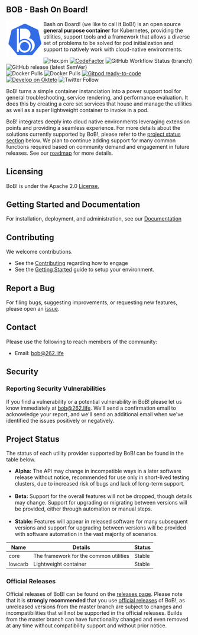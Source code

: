 
## BOB - Bash On Board!

<img alt="bob" align="left" src="https://github.com/262life/artwork/raw/main/logos/BobLogo-Color.png" width="20%" height="20%">

Bash on Board! (we like to call it BoB!) is an open source **general purpose container** for Kubernetes, providing the utilities, support tools and a framework that allows a diverse set of problems to be solved for pod initialization and support to natively work with cloud-native environments.

![Hex.pm](https://img.shields.io/hexpm/l/apa)
[![CodeFactor](https://www.codefactor.io/repository/github/262life/bob/badge)](https://www.codefactor.io/repository/github/262life/bob)
![GitHub Workflow Status (branch)](https://img.shields.io/github/workflow/status/262life/bob/release/v0.9.15-rc5?label=build%20v0.9.15-rc5)
![GitHub release (latest SemVer)](https://img.shields.io/github/v/release/262life/bob)\
![Docker Pulls](https://img.shields.io/docker/pulls/262life/bob-core?label=docker%20pulls%20-%20bob-core)
![Docker Pulls](https://img.shields.io/docker/pulls/262life/bob-lowcarb?label=docker%20pulls%20-%20bob-lowcarb)
[![Gitpod ready-to-code](https://img.shields.io/badge/Gitpod-ready--to--code-blue?logo=gitpod)](https://gitpod.io/#https://github.com/262life/bob)\
[![Develop on Okteto](https://img.shields.io/badge/Okteto-Kubernetes%20for%20Developers-brightgreen?logo=apache-echarts)](https://cloud.okteto.com/deploy)
![Twitter Follow](https://img.shields.io/twitter/follow/262life?style=social)

BoB! turns a simple container instanciation into a power support tool for general troubleshooting, service rendering, and performance evaluation.  It does this by creating a core set services that house and manage the utilities as well as a super lightweight container to invoke in a pod.

BoB! integrates deeply into cloud native environments leveraging extension points and providing a seamless experience.
For more details about the solutions currently supported by BoB!, please refer to the [project status section](#project-status) below.
We plan to continue adding support for many common functions required based on community demand and engagement in future releases. See our [roadmap](docs/road.md) for more details.

## Licensing

BoB! is under the Apache 2.0 [License.](LICENSE.md)

## Getting Started and Documentation

For installation, deployment, and administration, see our [Documentation](docs/documentation.md)

## Contributing

We welcome contributions. 
* See the [Contributing](docs/contrib.md) regarding how to engage 
* See the [Getting Started](docs/getting_started.md) guide to setup your environment.

## Report a Bug

For filing bugs, suggesting improvements, or requesting new features, please open an [issue](https://github.com/262life/bob/issues).

## Contact

Please use the following to reach members of the community:

- Email: [bob@262.life](mailto:bob@262.life)

## Security

### Reporting Security Vulnerabilities

If you find a vulnerability or a potential vulnerability in BoB! please let us know immediately at [bob@262.life](mailto:bob@262.life). We'll send a confirmation email to acknowledge your
report, and we'll send an additional email when we've identified the issues positively or
negatively.

## Project Status

The status of each utility provider supported by BoB! can be found in the table below.

- **Alpha:** The API may change in incompatible ways in a later software release without notice, recommended for use only in short-lived testing clusters, due to increased risk of bugs and lack of long-term support.<br><br>
- **Beta:** Support for the overall features will not be dropped, though details may change. Support for upgrading or migrating between versions will be provided, either through automation or manual steps.<br><br>
- **Stable:** Features will appear in released software for many subsequent versions and support for upgrading between versions will be provided with software automation in the vast majority of scenarios.

|Name|Details|Status                              
| -  | - | - |
|core|The framework for the common utilities|Stable|                                           
|lowcarb|Lightweight container|Stable|            

### Official Releases

Official releases of BoB! can be found on the [releases page](https://github.com/262life/bob/releases).
Please note that it is **strongly recommended** that you use [official releases](https://github.com/262life/bob/releases) of BoB!, as unreleased versions from the master branch are subject to changes and incompatibilities that will not be supported in the official releases.
Builds from the master branch can have functionality changed and even removed at any time without compatibility support and without prior notice.


